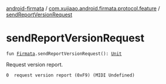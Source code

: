 [android-firmata](../index.md) / [com.xujiaao.android.firmata.protocol.feature](index.md) / [sendReportVersionRequest](./send-report-version-request.md)

# sendReportVersionRequest

`fun `[`Firmata`](../com.xujiaao.android.firmata.protocol/-firmata/index.md)`.sendReportVersionRequest(): `[`Unit`](https://kotlinlang.org/api/latest/jvm/stdlib/kotlin/-unit/index.html)

Request version report.

```
0  request version report (0xF9) (MIDI Undefined)
```

